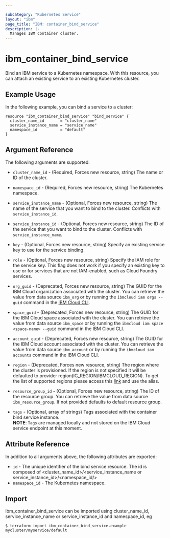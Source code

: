 ```yaml
---

subcategory: "Kubernetes Service"
layout: "ibm"
page_title: "IBM: container_bind_service"
description: |-
  Manages IBM container cluster.
---
```


# ibm\_container_bind_service

Bind an IBM service to a Kubernetes namespace. With this resource, you can attach an existing service to an existing Kubernetes cluster.

## Example Usage

In the following example, you can bind a service to a cluster:

```hcl
resource "ibm_container_bind_service" "bind_service" {
  cluster_name_id       = "cluster_name"
  service_instance_name = "service_name"
  namespace_id          = "default"
}
```

## Argument Reference

The following arguments are supported:

* `cluster_name_id` - (Required, Forces new resource, string) The name or ID of the cluster.

* `namespace_id` - (Required, Forces new resource, string) The Kubernetes namespace.
* `service_instance_name` - (Optional, Forces new resource, string) The name of the service that you want to bind to the cluster. Conflicts with `service_instance_id`.
* `service_instance_id` - (Optional, Forces new resource, string) The ID of the service that you want to bind to the cluster. Conflicts with `service_instance_name`.
* `key` - (Optional, Forces new resource, string) Specify an existing service key to use for the service binding.
* `role` - (Optional, Forces new resource, string) Specify the IAM role for the service key. This flag does not work if you specify an existing key to use or for services that are not IAM-enabled, such as Cloud Foundry services.
* `org_guid` - (Deprecated, Forces new resource, string) The GUID for the IBM Cloud organization associated with the cluster. You can retrieve the value from data source `ibm_org` or by running the `ibmcloud iam orgs --guid` command in the [IBM Cloud CLI](https://cloud.ibm.com/docs/cli?topic=cloud-cli-getting-started).
* `space_guid` - (Deprecated, Forces new resource, string) The GUID for the IBM Cloud space associated with the cluster. You can retrieve the value from data source `ibm_space` or by running the `ibmcloud iam space <space-name> --guid` command in the IBM Cloud CLI.
* `account_guid` - (Deprecated, Forces new resource, string) The GUID for the IBM Cloud account associated with the cluster. You can retrieve the value from data source `ibm_account` or by running the `ibmcloud iam accounts` command in the IBM Cloud CLI.
* `region` - (Deprecated, Forces new resource, string) The region where the cluster is provisioned. If the region is not specified it will be defaulted to provider region(IC_REGION/IBMCLOUD_REGION). To get the list of supported regions please access this [link](https://containers.bluemix.net/v1/regions) and use the alias.
* `resource_group_id` - (Optional, Forces new resource, string) The ID of the resource group.  You can retrieve the value from data source `ibm_resource_group`. If not provided defaults to default resource group.
* `tags` - (Optional, array of strings) Tags associated with the container bind service instance.  
  **NOTE**: `Tags` are managed locally and not stored on the IBM Cloud service endpoint at this moment.

## Attribute Reference

In addition to all arguments above, the following attributes are exported:

* `id` - The unique identifier of the bind service resource. The id is composed of \<cluster_name_id\>/\<service_instance_name or service_instance_id\>/\<namespace_id/>
* `namespace_id` -  The Kubernetes namespace.


## Import

ibm_container_bind_service can be imported using cluster_name_id, service_instance_name or service_instance_id and namespace_id, eg

```
$ terraform import ibm_container_bind_service.example mycluster/myservice/default